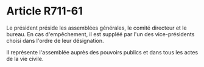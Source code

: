 # Article R711-61

Le président préside les assemblées générales, le comité directeur et le bureau.  En cas d'empêchement, il est suppléé par l'un des vice-présidents choisi dans l'ordre de leur désignation.

Il représente l'assemblée auprès des pouvoirs publics et dans tous les actes de la vie civile.
